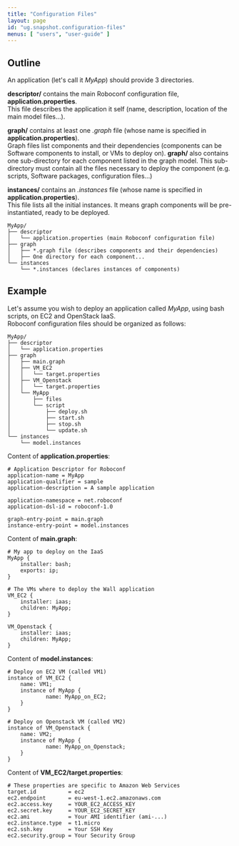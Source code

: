 ```yaml
---
title: "Configuration Files"
layout: page
id: "ug.snapshot.configuration-files"
menus: [ "users", "user-guide" ]
---
```


## Outline

An application (let's call it *MyApp*) should provide 3 directories.

**descriptor/** contains the main Roboconf configuration file, **application.properties**.  
This file describes the application it self (name, description, location of the main model files...).

**graph/** contains at least one *.graph* file (whose name is specified in **application.properties**).  
Graph files list components and their dependencies (components can be Software components to install, or VMs to deploy on).
**graph/** also contains one sub-directory for each component listed in the graph model.
This sub-directory must contain all the files necessary to deploy the component (e.g. scripts, Software packages, configuration files...)

**instances/** contains an *.instances* file (whose name is specified in **application.properties**).  
This file lists all the initial instances. It means graph components will be pre-instantiated, ready to be deployed.

	MyApp/
	├── descriptor
	│   └── application.properties (main Roboconf configuration file)
	├── graph
	│   ├── *.graph file (describes components and their dependencies)
	│   ├── One directory for each component...
	└── instances
    	└── *.instances (declares instances of components)


## Example

Let's assume you wish to deploy an application called *MyApp*, using bash scripts, on EC2 and OpenStack IaaS.  
Roboconf configuration files should be organized as follows:

	MyApp/
	├── descriptor
	│   └── application.properties
	├── graph
	│   ├── main.graph
	│   ├── VM_EC2
	│   │   └── target.properties
	│   ├── VM_Openstack
	│   │   └── target.properties
	│   └── MyApp
	│       ├── files
	│       └── script
	│           ├── deploy.sh
	│           ├── start.sh
	│           ├── stop.sh
	│           └── update.sh
	└── instances
	    └── model.instances

Content of **application.properties**:

``` properties
# Application Descriptor for Roboconf
application-name = MyApp
application-qualifier = sample
application-description = A sample application

application-namespace = net.roboconf
application-dsl-id = roboconf-1.0

graph-entry-point = main.graph
instance-entry-point = model.instances
```

Content of **main.graph**:

    # My app to deploy on the IaaS
    MyApp {
        installer: bash;
        exports: ip;
    }

    # The VMs where to deploy the Wall application
    VM_EC2 {
        installer: iaas;
        children: MyApp;
    }
    
    VM_Openstack {
        installer: iaas;
        children: MyApp;
    }

Content of **model.instances**:

    # Deploy on EC2 VM (called VM1)
    instance of VM_EC2 {
        name: VM1;
        instance of MyApp {
                name: MyApp_on_EC2;
        }
    }
    
    # Deploy on Openstack VM (called VM2)
    instance of VM_Openstack {
        name: VM2;
        instance of MyApp {
                name: MyApp_on_Openstack;
        }
    }

Content of **VM_EC2/target.properties**:

``` properties
# These properties are specific to Amazon Web Services
target.id          = ec2
ec2.endpoint       = eu-west-1.ec2.amazonaws.com
ec2.access.key     = YOUR_EC2_ACCESS_KEY
ec2.secret.key     = YOUR_EC2_SECRET_KEY
ec2.ami            = Your AMI identifier (ami-...)
ec2.instance.type  = t1.micro
ec2.ssh.key        = Your SSH Key
ec2.security.group = Your Security Group
```

